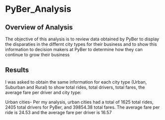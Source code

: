 # PyBer_Analysis

## Overview of Analysis
The objective of this analysis is to review data obtained by PyBer to display the disparaties in the differnt city types for their business and to show this information to decision makers at PyBer to determine how they can continue to grow their business

## Results
I was asked to obtain the same information for each city type (Urban, Suburban and Rural) to show total rides, total drivers, total fares, the average fare per driver and city type:

Urban cities- Per my analysis, urban cities had a total of 1625 total rides, 2405 total drivers for PyBer, and 39854.38 total fares. The average fare per ride is 24.53 and the average fare per driver is 16.57
